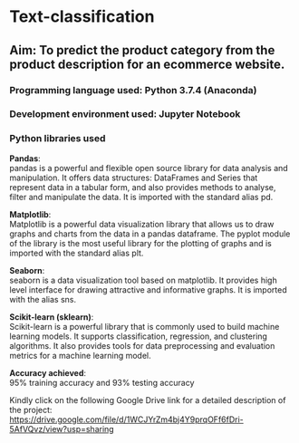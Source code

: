 # Text-classification
## Aim: To predict the product category from the product description for an ecommerce website.

### Programming language used: Python 3.7.4 (Anaconda)
### Development environment used: Jupyter Notebook

### Python libraries used
__Pandas__: <br/>
pandas is a powerful and flexible open source library for data analysis and
manipulation. It offers data structures: DataFrames and Series that represent
data in a tabular form, and also provides methods to analyse, filter and
manipulate the data. It is imported with the standard alias pd.

__Matplotlib__: <br/>
Matplotlib is a powerful data visualization library that allows us to draw graphs
and charts from the data in a pandas dataframe. The pyplot module of the
library is the most useful library for the plotting of graphs and is imported with
the standard alias plt.

__Seaborn__: <br/>
seaborn is a data visualization tool based on matplotlib. It provides high level
interface for drawing attractive and informative graphs. It is imported with the
alias sns.

__Scikit-learn (sklearn)__: <br/>
Scikit-learn is a powerful library that is commonly used to build machine
learning models. It supports classification, regression, and clustering algorithms.
It also provides tools for data preprocessing and evaluation metrics for a
machine learning model.

__Accuracy achieved__: <br/>
95% training accuracy and 93% testing accuracy

Kindly click on the following Google Drive link for a detailed description of the project: <br/>
https://drive.google.com/file/d/1WCJYrZm4bj4Y9prqOFf6fDri-5AfVQvz/view?usp=sharing
